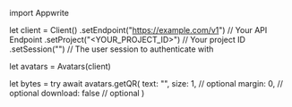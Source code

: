 import Appwrite

let client = Client()
    .setEndpoint("https://example.com/v1") // Your API Endpoint
    .setProject("<YOUR_PROJECT_ID>") // Your project ID
    .setSession("") // The user session to authenticate with

let avatars = Avatars(client)

let bytes = try await avatars.getQR(
    text: "<TEXT>",
    size: 1, // optional
    margin: 0, // optional
    download: false // optional
)


